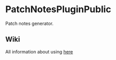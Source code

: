 # PatchNotesPluginPublic
Patch notes generator.

## Wiki
All information about using [here](https://github.com/Mebebonk/PatchNotesPluginPublic/wiki)
